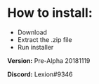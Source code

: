 # **How to install:**

- Download
- Extract the .zip file
- Run installer

**Version:** Pre-Alpha 20181119

**Discord:** Lexion#9346
